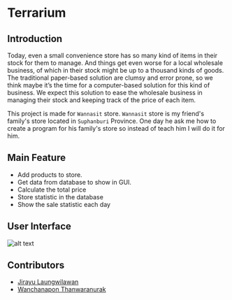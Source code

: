 # Terrarium
## Introduction
Today, even a small convenience store has so many kind of items in their stock for them to manage. And things get even worse for a local wholesale business, of which in their stock might be up to a thousand kinds of goods. The traditional paper-based solution are clumsy and error prone, so we think maybe it’s the time for a computer-based solution for this kind of business. We expect this solution to ease the wholesale business in managing their stock and keeping track of the price of each item.

This project is made for `Wannasit` store. `Wannasit` store is my friend's family's store located in `Suphanburi` Province. One day he ask me how to create a program for his family's store so instead of teach him I will do it for him.

## Main Feature
- Add products to store.
-	Get data from database to show in GUI.
-	Calculate the total price
-	Store statistic in the database
-	Show the sale statistic each day

## User Interface
![alt text](http://158.108.44.66:5000/uploads/TerrariumMainPage.png)

## Contributors
- [Jirayu Laungwilawan](https://github.com/JirayuL)
- [Wanchanapon Thanwaranurak](https://github.com/PaiizZ)
